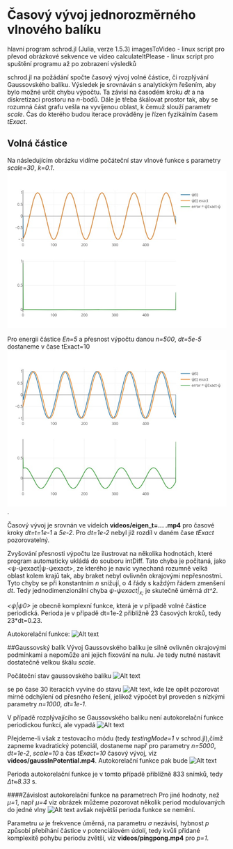 # Časový vývoj jednorozměrného vlnového balíku

hlavní program schrod.jl (Julia, verze 1.5.3)
imagesToVideo - linux script pro převod obrázkové sekvence ve video
calculateItPlease - linux script pro spuštění programu až po zobrazení výsledků

schrod.jl na požádání spočte časový vývoj volné částice, či rozplývání Gaussovského balíku. Výsledek je srovnáván s analytickým řešením, aby bylo možné určit chybu výpočtu. Ta závisí na časodém kroku *dt* a na diskretizaci prostoru na *n*-bodů. Dále je třeba škálovat prostor tak, aby se rozumná část grafu vešla na vyvíjenou oblast, k čemuž slouží parametr *scale*. Čas do kterého budou iterace prováděny je řízen fyzikálním časem *tExact*.


## Volná částice
Na následujícím obrázku vidíme počáteční stav vlnové funkce s parametry *scale=30*, *k=0.1*. ![img](https://github.com/strelda/schrodingerEvolution/blob/main/images/eigen_initial.jpeg?raw=true "vlastní stav")

Pro energii částice *En=5* a přesnost výpočtu danou *n=500*, *dt=5e-5* dostaneme v čase tExact=10 ![img](https://github.com/strelda/schrodingerEvolution/blob/main/images/eigen_500_30_5e-2_10_k0.1_E5.jpeg?raw=true "vlastní stav 1").

Časový vývoj je srovnán ve videích **videos/eigen_t=... .mp4** pro časové kroky *dt=t=1e-1* a *5e-2*. Pro *dt=1e-2* nebyl již rozdíl v daném čase *tExact* pozorovatelný.

Zvyšování přesnosti výpočtu lze ilustrovat na několika hodnotách, které program automaticky ukládá do souboru intDiff. Tato chyba je počítaná, jako <ψ-ψexact|ψ-ψexact>, ze kterého je navíc vynechaná rozumně velká oblast kolem krajů tak, aby braket nebyl ovlivněn okrajovými nepřesnostmi.
Tyto chyby se při konstantním *n* snižují, o 4 řády s každým řádem zmenšení *dt*. Tedy jednodimenzionální chyba *ψ-ψexact|<sub>x;</sub>* je skutečně úměrná *dt^2*. 

*<ψ|ψ0>* je obecně komplexní funkce, která je v případě volné částice periodická. Perioda je v případě dt=1e-2 přibližně 23 časových kroků, tedy 23*dt=0.23. 

Autokorelační funkce:
![Alt text](https://github.com/strelda/schrodingerEvolution/tree/main/images/eigen_autocorrelation.jpeg?raw=true "Autokorelační funkce")


##Gaussovský balík
Vývoj Gaussovského balíku je silně ovlivněn okrajovými podmínkami a nepomůže ani jejich fixování na nulu. Je tedy nutné nastavit dostatečně velkou škálu *scale*. 

Počáteční stav gaussovského balíku
![Alt text](https://github.com/strelda/schrodingerEvolution/tree/main/images/gauss_initial.jpeg?raw=true "Autokorelační funkce")


se po čase 30 iteracích vyvine do stavu 
![Alt text](https://github.com/strelda/schrodingerEvolution/tree/main/images/gauss_10000_20_1e-1_30_frame30.jpeg?raw=true "Autokorelační funkce"),
kde lze opět pozorovat mírné odchýlení od přesného řešení, jelikož výpočet byl proveden s nízkými parametry *n=1000*, *dt=1e-1*.

V případě rozplývajícího se Gaussovského balíku není autokorelační funkce periodickou funkcí, ale vypadá
![Alt text](https://github.com/strelda/schrodingerEvolution/tree/main/images/gauss_autocorrelation.jpeg?raw=true "Autokorelační funkce")

Přejdeme-li však z testovacího módu (tedy *testingMode=1* v schrod.jl),čímž zapneme kvadratický potenciál, dostaneme např pro parametry *n=5000*, *dt=1e-2*, *scale=10* a čas *tExact=10* časový vývoj, viz **videos/gaussInPotential.mp4**. Autokorelační funkce pak bude
![Alt text](https://github.com/strelda/schrodingerEvolution/tree/main/images/gauss_autocorrelationPotential.jpeg?raw=true "Autokorelační funkce")

Perioda autokorelační funkce je v tomto případě přibližně 833 snímků, tedy *Δt≈8.33* s.

####Závislost autokorelační funkce na parametrech
Pro jiné hodnoty, než *μ=1*, např *μ=4* viz obrázek můžeme pozorovat několik period modulovaných do jedné vlny
![Alt text](https://github.com/strelda/schrodingerEvolution/tree/main/images/gauss_autocorrelation_μ4.jpeg?raw=true "Autokorelační funkce")
avšak největší perioda funkce se nemění.

Parametru *ω* je frekvence úměrná, na parametru *σ* nezávisí, hybnost *p* způsobí přebíhání částice v potenciálovém údolí, tedy kvůli přidané komplexitě pohybu periodu zvětší, viz **videos/pingpong.mp4** pro *p=1*. 